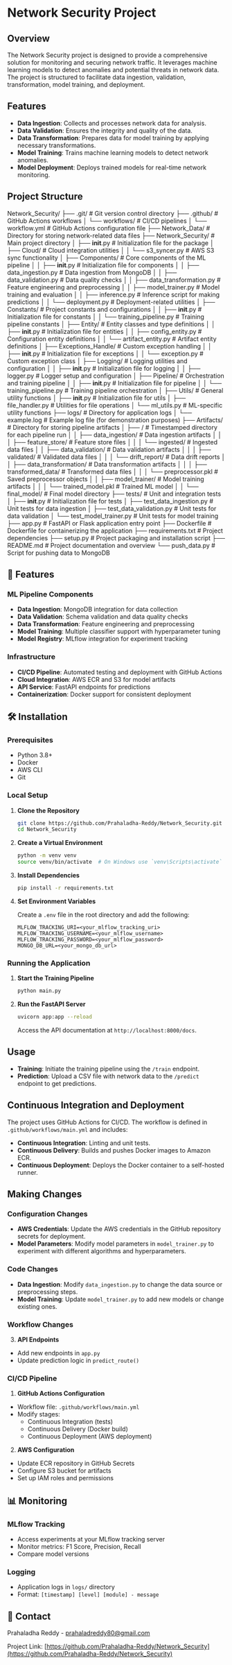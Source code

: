 ﻿# Network Security Project

## Overview

The Network Security project is designed to provide a comprehensive solution for monitoring and securing network traffic. It leverages machine learning models to detect anomalies and potential threats in network data. The project is structured to facilitate data ingestion, validation, transformation, model training, and deployment.

## Features

- **Data Ingestion**: Collects and processes network data for analysis.
- **Data Validation**: Ensures the integrity and quality of the data.
- **Data Transformation**: Prepares data for model training by applying necessary transformations.
- **Model Training**: Trains machine learning models to detect network anomalies.
- **Model Deployment**: Deploys trained models for real-time network monitoring.

## Project Structure

Network_Security/
├── .git/                           # Git version control directory
├── .github/                        # GitHub Actions workflows
│   └── workflows/                  # CI/CD pipelines
│       └── workflow.yml            # GitHub Actions configuration file
├── Network_Data/                   # Directory for storing network-related data files
├── Network_Security/               # Main project directory
│   ├── __init__.py                 # Initialization file for the package
│   ├── Cloud/                      # Cloud integration utilities
│   │   └── s3_syncer.py            # AWS S3 sync functionality
│   ├── Components/                 # Core components of the ML pipeline
│   │   ├── __init__.py             # Initialization file for components
│   │   ├── data_ingestion.py       # Data ingestion from MongoDB
│   │   ├── data_validation.py      # Data quality checks
│   │   ├── data_transformation.py  # Feature engineering and preprocessing
│   │   ├── model_trainer.py        # Model training and evaluation
│   │   ├── inference.py            # Inference script for making predictions
│   │   └── deployment.py           # Deployment-related utilities
│   ├── Constants/                  # Project constants and configurations
│   │   ├── __init__.py             # Initialization file for constants
│   │   └── training_pipeline.py    # Training pipeline constants
│   ├── Entity/                     # Entity classes and type definitions
│   │   ├── __init__.py             # Initialization file for entities
│   │   ├── config_entity.py        # Configuration entity definitions
│   │   └── artifact_entity.py      # Artifact entity definitions
│   ├── Exceptions_Handle/          # Custom exception handling
│   │   ├── __init__.py             # Initialization file for exceptions
│   │   └── exception.py            # Custom exception class
│   ├── Logging/                    # Logging utilities and configuration
│   │   ├── __init__.py             # Initialization file for logging
│   │   ├── logger.py               # Logger setup and configuration
│   ├── Pipeline/                   # Orchestration and training pipeline
│   │   ├── __init__.py             # Initialization file for pipeline
│   │   └── training_pipeline.py    # Training pipeline orchestration
│   ├── Utils/                      # General utility functions
│       ├── __init__.py             # Initialization file for utils
│       ├── file_handler.py         # Utilities for file operations
│       └── ml_utils.py             # ML-specific utility functions
├── logs/                           # Directory for application logs
│   └── example.log                 # Example log file (for demonstration purposes)
├── Artifacts/                      # Directory for storing pipeline artifacts
│   ├── <timestamp>/                # Timestamped directory for each pipeline run
│   │   ├── data_ingestion/         # Data ingestion artifacts
│   │   │   ├── feature_store/      # Feature store files
│   │   │   └── ingested/           # Ingested data files
│   │   ├── data_validation/        # Data validation artifacts
│   │   │   ├── validated/          # Validated data files
│   │   │   └── drift_report/       # Data drift reports
│   │   ├── data_transformation/    # Data transformation artifacts
│   │   │   ├── transformed_data/   # Transformed data files
│   │   │   └── preprocessor.pkl    # Saved preprocessor objects
│   │   ├── model_trainer/          # Model training artifacts
│   │   │   └── trained_model.pkl   # Trained ML model
│   │   └── final_model/            # Final model directory
├── tests/                          # Unit and integration tests
│   ├── __init__.py                 # Initialization file for tests
│   ├── test_data_ingestion.py      # Unit tests for data ingestion
│   ├── test_data_validation.py     # Unit tests for data validation
│   └── test_model_trainer.py       # Unit tests for model training
├── app.py                          # FastAPI or Flask application entry point
├── Dockerfile                      # Dockerfile for containerizing the application
├── requirements.txt                # Project dependencies
├── setup.py                        # Project packaging and installation script
├── README.md                       # Project documentation and overview
└── push_data.py                    # Script for pushing data to MongoDB

## 🚀 Features

### ML Pipeline Components

- **Data Ingestion**: MongoDB integration for data collection
- **Data Validation**: Schema validation and data quality checks
- **Data Transformation**: Feature engineering and preprocessing
- **Model Training**: Multiple classifier support with hyperparameter tuning
- **Model Registry**: MLflow integration for experiment tracking

### Infrastructure

- **CI/CD Pipeline**: Automated testing and deployment with GitHub Actions
- **Cloud Integration**: AWS ECR and S3 for model artifacts
- **API Service**: FastAPI endpoints for predictions
- **Containerization**: Docker support for consistent deployment

## 🛠️ Installation

### Prerequisites

- Python 3.8+
- Docker
- AWS CLI
- Git

### Local Setup

1. **Clone the Repository**

   ```bash
   git clone https://github.com/Prahaladha-Reddy/Network_Security.git
   cd Network_Security
   ```

2. **Create a Virtual Environment**

   ```bash
   python -m venv venv
   source venv/bin/activate  # On Windows use `venv\Scripts\activate`
   ```

3. **Install Dependencies**

   ```bash
   pip install -r requirements.txt
   ```

4. **Set Environment Variables**

   Create a `.env` file in the root directory and add the following:

   ```plaintext
   MLFLOW_TRACKING_URI=<your_mlflow_tracking_uri>
   MLFLOW_TRACKING_USERNAME=<your_mlflow_username>
   MLFLOW_TRACKING_PASSWORD=<your_mlflow_password>
   MONGO_DB_URL=<your_mongo_db_url>
   ```

### Running the Application

1. **Start the Training Pipeline**

   ```bash
   python main.py
   ```

2. **Run the FastAPI Server**

   ```bash
   uvicorn app:app --reload
   ```

   Access the API documentation at `http://localhost:8000/docs`.

## Usage

- **Training**: Initiate the training pipeline using the `/train` endpoint.
- **Prediction**: Upload a CSV file with network data to the `/predict` endpoint to get predictions.

## Continuous Integration and Deployment

The project uses GitHub Actions for CI/CD. The workflow is defined in `.github/workflows/main.yml` and includes:

- **Continuous Integration**: Linting and unit tests.
- **Continuous Delivery**: Builds and pushes Docker images to Amazon ECR.
- **Continuous Deployment**: Deploys the Docker container to a self-hosted runner.

## Making Changes

### Configuration Changes

- **AWS Credentials**: Update the AWS credentials in the GitHub repository secrets for deployment.
- **Model Parameters**: Modify model parameters in `model_trainer.py` to experiment with different algorithms and hyperparameters.

### Code Changes

- **Data Ingestion**: Modify `data_ingestion.py` to change the data source or preprocessing steps.
- **Model Training**: Update `model_trainer.py` to add new models or change existing ones.

### Workflow Changes

3. **API Endpoints**

- Add new endpoints in `app.py`
- Update prediction logic in `predict_route()`

### CI/CD Pipeline

1. **GitHub Actions Configuration**

- Workflow file: `.github/workflows/main.yml`
- Modify stages:
  - Continuous Integration (tests)
  - Continuous Delivery (Docker build)
  - Continuous Deployment (AWS deployment)

2. **AWS Configuration**

- Update ECR repository in GitHub Secrets
- Configure S3 bucket for artifacts
- Set up IAM roles and permissions

## 📊 Monitoring

### MLflow Tracking

- Access experiments at your MLflow tracking server
- Monitor metrics: F1 Score, Precision, Recall
- Compare model versions

### Logging

- Application logs in `logs/` directory
- Format: `[timestamp] [level] [module] - message`

## 📧 Contact

Prahaladha Reddy - prahaladreddy80@gmail.com

Project Link: [https://github.com/Prahaladha-Reddy/Network_Security](https://github.com/Prahaladha-Reddy/Network_Security)
